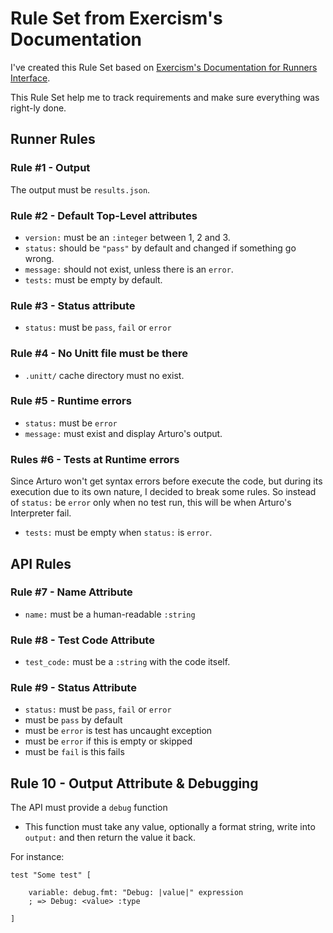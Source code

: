 # Rule Set from Exercism's Documentation

I've created this Rule Set based on [Exercism's Documentation for Runners Interface](https://exercism.org/docs/building/tooling/test-runners/interface).

This Rule Set help me to track requirements and make sure everything was right-ly done.

## Runner Rules

### Rule #1 - Output

The output must be `results.json`.

### Rule #2 - Default Top-Level attributes

- `version:` must be an `:integer` between 1, 2 and 3.
- `status:` should be `"pass"` by default and changed if something go wrong.
- `message:` should not exist, unless there is an `error`.
- `tests:` must be empty by default.

### Rule #3 - Status attribute
- `status:` must be `pass`, `fail` or `error`

### Rule #4 - No Unitt file must be there
- `.unitt/` cache directory must no exist.

### Rule #5 - Runtime errors
- `status:` must be `error`
- `message:` must exist and display Arturo's output.

### Rules #6 - Tests at Runtime errors

Since Arturo won't get syntax errors before execute the code, but during its execution due to its own nature, I decided to break some rules.
So instead of `status:` be `error` only when no test run, this will be when Arturo's Interpreter fail.

- `tests:` must be empty when `status:` is `error`.


## API Rules

### Rule #7 - Name Attribute
- `name:` must be a human-readable `:string`

### Rule #8 - Test Code Attribute
- `test_code:` must be a `:string` with the code itself.

### Rule #9 - Status Attribute
- `status:` must be `pass`, `fail` or `error`
- must be `pass` by default
- must be `error` is test has uncaught exception
- must be `error` if this is empty or skipped
- must be `fail` is this fails

## Rule 10 - Output Attribute & Debugging

The API must provide a `debug` function
- This function must take any value, optionally a format string, write into `output:` and then return the value it back.

For instance:

```
test "Some test" [

    variable: debug.fmt: "Debug: |value|" expression
    ; => Debug: <value> :type

]
```
